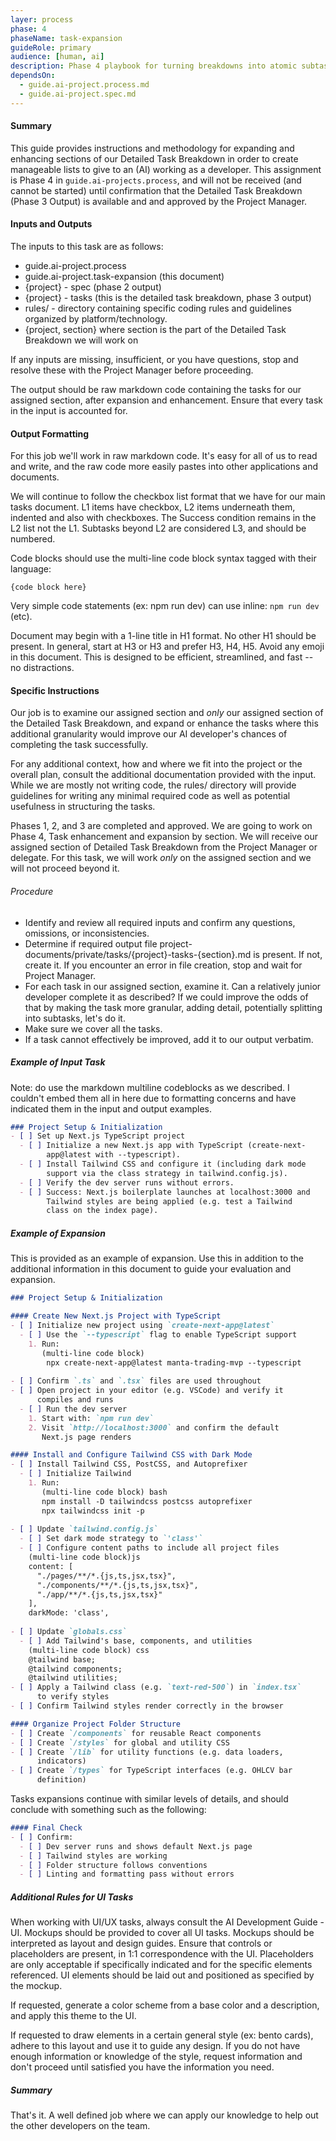 ```yaml
---
layer: process
phase: 4
phaseName: task-expansion
guideRole: primary
audience: [human, ai]
description: Phase 4 playbook for turning breakdowns into atomic subtasks.
dependsOn:
  - guide.ai-project.process.md
  - guide.ai-project.spec.md
---
```

#### Summary
This guide provides instructions and methodology for expanding and enhancing sections of our Detailed Task Breakdown in order to create manageable lists to give to an (AI) working as a developer.  This assignment is Phase 4 in `guide.ai-projects.process`, and will not be received (and cannot be started) until confirmation that the Detailed Task Breakdown (Phase 3 Output) is available and and approved by the Project Manager.
#### Inputs and Outputs
The inputs to this task are as follows:
* guide.ai-project.process
* guide.ai-project.task-expansion (this document)
* {project} - spec (phase 2 output)
* {project} - tasks (this is the detailed task breakdown, phase 3 output)
* rules/ - directory containing specific coding rules and guidelines organized by platform/technology.
* {project, section} where section is the part of the Detailed Task Breakdown we will work on

If any inputs are missing, insufficient, or you have questions, stop and resolve these with the Project Manager before proceeding.

The output should be raw markdown code containing the tasks for our assigned section, after expansion and enhancement.  Ensure that every task in the input is accounted for.
#### Output Formatting
For this job we'll work in raw markdown code.  It's easy for all of us to read and write, and the raw code more easily pastes into other applications and documents.

We will continue to follow the checkbox list format that we have for our main tasks document.  L1 items have checkbox, L2 items underneath them, indented and also with checkboxes.  The Success condition remains in the L2 list not the L1.  Subtasks beyond L2 are considered L3, and should be numbered.

Code blocks should use the multi-line code block syntax tagged with their language:
```{language}
{code block here}
```

Very simple code statements (ex: npm run dev) can use inline: `npm run dev` (etc).

Document may begin with a 1-line title in H1 format.  No other H1 should be present.  In general, start at H3 or H3 and prefer H3, H4, H5.  Avoid any emoji in this document.  This is designed to be efficient, streamlined, and fast -- no distractions.

#### Specific Instructions
Our job is to examine our assigned section and *only* our assigned section of the Detailed Task Breakdown, and expand or enhance the tasks where this additional granularity would improve our AI developer's chances of completing the task successfully.

For any additional context, how and where we fit into the project or the overall plan, consult the additional documentation provided with the input.  While we are mostly not writing code, the rules/ directory will provide guidelines for writing any minimal required code as well as potential usefulness in structuring the tasks.  

Phases 1, 2, and 3 are completed and approved.  We are going to work on Phase 4, Task enhancement and expansion by section.  We will receive our assigned section of Detailed Task Breakdown from the Project Manager or delegate.  For this task, we will work *only* on the assigned section and we will not proceed beyond it.  
###### Procedure
* Identify and review all required inputs and confirm any questions, omissions, or inconsistencies.
* Determine if required output file project-documents/private/tasks/{project}-tasks-{section}.md is present.  If not, create it.  If you encounter an error in file creation, stop and wait for Project Manager.  
* For each task in our assigned section, examine it.  Can a relatively junior developer complete it as described?  If we could improve the odds of that by making the task more granular, adding detail, potentially splitting into subtasks, let's do it.
* Make sure we cover all the tasks.
* If a task cannot effectively be improved, add it to our output verbatim.

##### Example of Input Task
Note: do use the markdown multiline codeblocks as we described.  I couldn't embed them all in here due to formatting concerns and have indicated them in the input and output examples.

```markdown
### Project Setup & Initialization
- [ ] Set up Next.js TypeScript project  
  - [ ] Initialize a new Next.js app with TypeScript (create-next-
        app@latest with --typescript).  
  - [ ] Install Tailwind CSS and configure it (including dark mode 
        support via the class strategy in tailwind.config.js).  
  - [ ] Verify the dev server runs without errors.  
  - [ ] Success: Next.js boilerplate launches at localhost:3000 and 
        Tailwind styles are being applied (e.g. test a Tailwind 
        class on the index page). 
```

##### Example of Expansion
This is provided as an example of expansion.  Use this in addition to the additional information in this document to guide your evaluation and expansion.  
```markdown
### Project Setup & Initialization

#### Create New Next.js Project with TypeScript
- [ ] Initialize new project using `create-next-app@latest`
  - [ ] Use the `--typescript` flag to enable TypeScript support  
    1. Run:
	   (multi-line code block)
        npx create-next-app@latest manta-trading-mvp --typescript
       
- [ ] Confirm `.ts` and `.tsx` files are used throughout
- [ ] Open project in your editor (e.g. VSCode) and verify it 
      compiles and runs
  - [ ] Run the dev server  
    1. Start with: `npm run dev`
    2. Visit `http://localhost:3000` and confirm the default 
       Next.js page renders

#### Install and Configure Tailwind CSS with Dark Mode
- [ ] Install Tailwind CSS, PostCSS, and Autoprefixer
  - [ ] Initialize Tailwind  
    1. Run:
       (multi-line code block) bash
       npm install -D tailwindcss postcss autoprefixer
       npx tailwindcss init -p
       
- [ ] Update `tailwind.config.js`
  - [ ] Set dark mode strategy to `'class'`
  - [ ] Configure content paths to include all project files
    (multi-line code block)js
    content: [
      "./pages/**/*.{js,ts,jsx,tsx}",
      "./components/**/*.{js,ts,jsx,tsx}",
      "./app/**/*.{js,ts,jsx,tsx}"
    ],
    darkMode: 'class',
    
- [ ] Update `globals.css`
  - [ ] Add Tailwind's base, components, and utilities
    (multi-line code block) css
    @tailwind base;
    @tailwind components;
    @tailwind utilities;
- [ ] Apply a Tailwind class (e.g. `text-red-500`) in `index.tsx` 
      to verify styles
- [ ] Confirm Tailwind styles render correctly in the browser

#### Organize Project Folder Structure
- [ ] Create `/components` for reusable React components
- [ ] Create `/styles` for global and utility CSS
- [ ] Create `/lib` for utility functions (e.g. data loaders, 
      indicators)
- [ ] Create `/types` for TypeScript interfaces (e.g. OHLCV bar 
      definition)
```

Tasks expansions continue with similar levels of details, and should conclude with something such as the following:
```markdown
#### Final Check
- [ ] Confirm:
  - [ ] Dev server runs and shows default Next.js page
  - [ ] Tailwind styles are working
  - [ ] Folder structure follows conventions
  - [ ] Linting and formatting pass without errors
```

##### Additional Rules for UI Tasks
When working with UI/UX tasks, always consult the AI Development Guide - UI.
Mockups should be provided to cover all UI tasks.  Mockups should be interpreted as layout and design guides.  Ensure that controls or placeholders are present, in 1:1 correspondence with the UI.  Placeholders are only acceptable if specifically indicated and for the specific elements referenced.  UI elements should be laid out and positioned as specified by the mockup.  

If requested, generate a color scheme from a base color and a description, and apply this theme to the UI.

If requested to draw elements in a certain general style (ex: bento cards), adhere to this layout and use it to guide any design.  If you do not have enough information or knowledge of the style, request information and don't proceed until satisfied you have the information you need.

##### Summary
That's it.  A well defined job where we can apply our knowledge to help out the other developers on the team.

